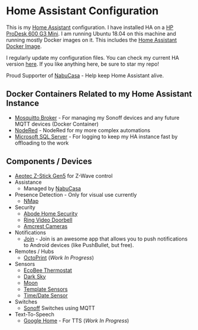 # Home Assistant Configuration

This is my [Home Assistant](https://home-assistant.io/) configuration. I have installed HA on a [HP ProDesk 600 G3 Mini](https://support.hp.com/us-en/document/c05364047). I am running Ubuntu 18.04 on this machine and running mostly Docker images on it. This includes the [Home Assistant Docker Image](https://hub.docker.com/r/homeassistant/home-assistant/).

I regularly update my configuration files. You can check my current HA version [here](.HA_VERSION). If you like anything here, be sure to star my repo!

Proud Supporter of [NabuCasa](https://www.nabucasa.com/) - Help keep Home Assistant alive.

## Docker Containers Related to my Home Assistant Instance

* [Mosquitto Broker](https://hub.docker.com/_/eclipse-mosquitto) - For managing my Sonoff devices and any future MQTT devices (Docker Container)
* [NodeRed](https://hub.docker.com/r/nodered/node-red) - NodeRed for my more complex automations
* [Microsoft SQL Server](https://hub.docker.com/_/microsoft-mssql-server) - For logging to keep my HA instance fast by offloading to the work

## Components / Devices

  * [Aeotec Z-Stick Gen5](https://www.amazon.com/dp/B00X0AWA6E/) for Z-Wave control
  * Assistance
    * Managed by [NabuCasa](https://www.nabucasa.com/)
  * Presence Detection - Only for visual use currently
    * [NMap](https://www.home-assistant.io/integrations/nmap_tracker/)
  * Security
    * [Abode Home Security](https://home-assistant.io/components/alarm_control_panel.abode/)
    * [Ring Video Doorbell](https://home-assistant.io/components/ring/) 
    * [Amcrest Cameras](https://www.home-assistant.io/components/camera.amcrest/)
  * Notifications
    * [Join](https://www.home-assistant.io/components/joaoapps_join/) - Join is an awesome app that allows you to push notifications to Android devices (like PushBullet, but free).
  * Remotes / Hubs
    * [OctoPrint](https://www.home-assistant.io/components/octoprint/) (_Work In Progress_)
  * Sensors
    * [EcoBee Thermostat](https://www.home-assistant.io/components/ecobee/)
    * [Dark Sky](https://www.home-assistant.io/components/weather.darksky/)
    * [Moon](https://www.home-assistant.io/components/sensor.moon/)
    * [Template Sensors](https://www.home-assistant.io/components/sensor.template/)
    * [Time/Date Sensor](https://www.home-assistant.io/integrations/time_date/)
  * Switches
    * [Sonoff](https://sonoff.itead.cc/en/) Switches using MQTT
  * Text-To-Speech
    * [Google Home](https://www.home-assistant.io/components/tts.google/) - For TTS (_Work In Progress_)
    